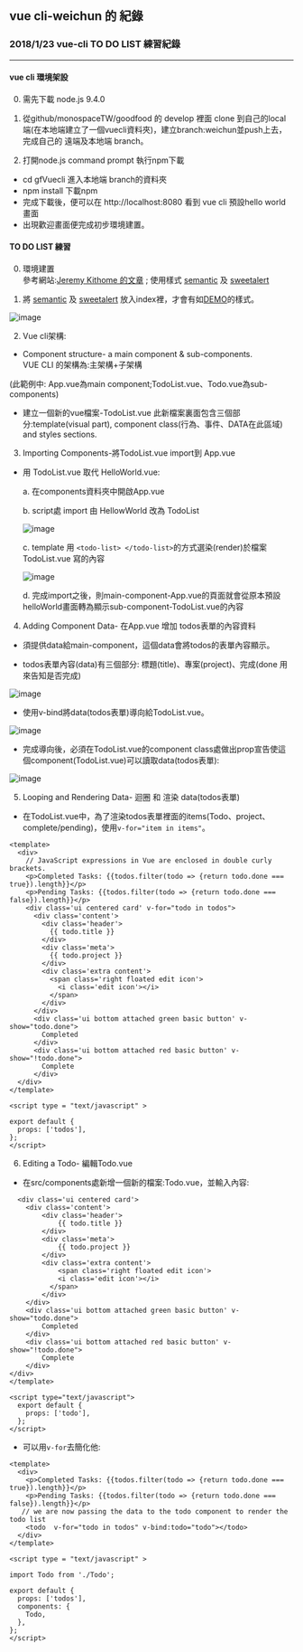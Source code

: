 ## vue cli-weichun 的 紀錄

### 2018/1/23 vue-cli TO DO LIST 練習紀錄 

***

#### vue cli 環境架設

0. 需先下載 node.js 9.4.0

1. 從github/monospaceTW/goodfood 的 develop 裡面 clone 到自己的local端(在本地端建立了一個vuecli資料夾)，建立branch:weichun並push上去，完成自己的 遠端及本地端 branch。

2. 打開node.js command prompt 執行npm下載
- cd gfVuecli 進入本地端 branch的資料夾
- npm install 下載npm
- 完成下載後，便可以在 http://localhost:8080 看到 vue cli 預設hello world 畫面
- 出現歡迎畫面便完成初步環境建置。 

#### TO DO LIST 練習

0. 環境建置  
參考網站:[Jeremy Kithome 的文章](https://scotch.io/tutorials/build-a-to-do-app-with-vue-js-2) ; 
使用樣式 [semantic](https://semantic-ui.com/) 及 [sweetalert](https://sweetalert.js.org/)


1. 將 [semantic](https://semantic-ui.com/) 及 [sweetalert](https://sweetalert.js.org/) 放入index裡，才會有如[DEMO](https://todo-vue.herokuapp.com/)的樣式。


![image](../imgs/style.png)

2. Vue cli架構:

- Component structure- a main component & sub-components. <br>
VUE CLI 的架構為:主架構+子架構


(此範例中: App.vue為main component;TodoList.vue、Todo.vue為sub-components)

- 建立一個新的vue檔案-TodoList.vue 此新檔案裏面包含三個部分:template(visual part), component class(行為、事件、DATA在此區域) and styles sections.


3. Importing Components-將TodoList.vue import到 App.vue

- 用 TodoList.vue 取代 HelloWorld.vue:


  a. 在components資料夾中開啟App.vue


  b. script處 import 由 HellowWorld 改為 TodoList


  ![image](../imgs/import.png)
  


  c. template 用 ```<todo-list> </todo-list>```的方式選染(render)於檔案 TodoList.vue 寫的內容


  ![image](../imgs/importTemplate.png)
  


  d. 完成import之後，則main-component-App.vue的頁面就會從原本預設helloWorld畫面轉為顯示sub-component-TodoList.vue的內容


4. Adding Component Data- 在App.vue 增加 todos表單的內容資料


- 須提供data給main-component，這個data會將todos的表單內容顯示。 


- todos表單內容(data)有三個部分: 標題(title)、專案(project)、完成(done 用來告知是否完成)

![image](../imgs/v-bind.png)


- 使用v-bind將data(todos表單)導向給TodoList.vue。

![image](../imgs/v-bindTodoList.png)

- 完成導向後，必須在TodoList.vue的component class處做出prop宣告使這個component(TodoList.vue)可以讀取data(todos表單):

![image](../imgs/todos-prop.png)


5. Looping and Rendering Data- 迴圈 和 渲染 data(todos表單)

- 在TodoList.vue中，為了渲染todos表單裡面的items(Todo、project、complete/pending)，使用```v-for="item in items"```。

```
<template>
  <div>
    // JavaScript expressions in Vue are enclosed in double curly brackets.
    <p>Completed Tasks: {{todos.filter(todo => {return todo.done === true}).length}}</p>
    <p>Pending Tasks: {{todos.filter(todo => {return todo.done === false}).length}}</p>
    <div class='ui centered card' v-for="todo in todos">
      <div class='content'>
        <div class='header'>
          {{ todo.title }}
        </div>
        <div class='meta'>
          {{ todo.project }}
        </div>
        <div class='extra content'>
          <span class='right floated edit icon'>
            <i class='edit icon'></i>
          </span>
        </div>
      </div>
      <div class='ui bottom attached green basic button' v-show="todo.done">
        Completed
      </div>
      <div class='ui bottom attached red basic button' v-show="!todo.done">
        Complete
      </div>
  </div>
</template>

<script type = "text/javascript" >

export default {
  props: ['todos'],
};
</script>
```


6. Editing a Todo- 編輯Todo.vue

- 在src/components處新增一個新的檔案:Todo.vue，並輸入內容:

```<template>
  <div class='ui centered card'>
    <div class='content'>
        <div class='header'>
            {{ todo.title }}
        </div>
        <div class='meta'>
            {{ todo.project }}
        </div>
        <div class='extra content'>
            <span class='right floated edit icon'>
            <i class='edit icon'></i>
          </span>
        </div>
    </div>
    <div class='ui bottom attached green basic button' v-show="todo.done">
        Completed
    </div>
    <div class='ui bottom attached red basic button' v-show="!todo.done">
        Complete
    </div>
</div>
</template>

<script type="text/javascript">
  export default {
    props: ['todo'],
  };
</script>
```

-  可以用```v-for```去簡化他:


```
<template>
  <div>
    <p>Completed Tasks: {{todos.filter(todo => {return todo.done === true}).length}}</p>
    <p>Pending Tasks: {{todos.filter(todo => {return todo.done === false}).length}}</p>
   // we are now passing the data to the todo component to render the todo list
    <todo  v-for="todo in todos" v-bind:todo="todo"></todo> 
  </div>
</template>

<script type = "text/javascript" >

import Todo from './Todo';

export default {
  props: ['todos'],
  components: {
    Todo,
  },
};
</script>
```


